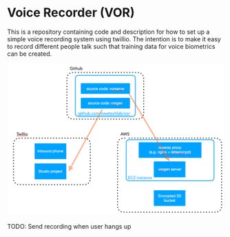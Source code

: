 # Voice Recorder (VOR)

This is a repository containing code and description for how to set up a simple voice recording system using twillio. The intention is to make it easy to record different people talk such that training data for voice biometrics can be created.

![Simple Architecture view](arch.png)

TODO: Send recording when user hangs up
